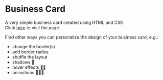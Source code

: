 # Business Card
A very simple business card created using HTML and CSS <br>
Click <a target="_blank" href="https://anirudhabcard.netlify.app/">here</a> to visit the page.

Find other ways you can personalize
the design of your business card, e.g.:

- change the border(s)
- add border radius
- shuffle the layout
- shadows 🤯
- hover effects 🤯🤯
- animations 🤯🤯🤯
